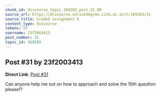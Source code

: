 ```yaml
---
chunk_id: discourse_topic_169283_post_31_00
source_url: https://discourse.onlinedegree.iitm.ac.in/t/169283/31
source_title: Graded assignment 6
content_type: discourse
tokens: 57
username: 23f2003413
post_number: 31
topic_id: 169283
---
```


## Post #31 by 23f2003413

**Direct Link**: [Post #31](https://discourse.onlinedegree.iitm.ac.in/t/169283/31)

Can anyone help me out on how to approach and solve the 10th question please!?
